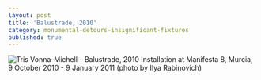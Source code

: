 ```yaml
---
layout: post
title: 'Balustrade, 2010'
category: monumental-detours-insignificant-fixtures
published: true
---
```


![Tris Vonna-Michell - Balustrade, 2010]({{site.baseurl}}/assets/img/0701-balustrade-2010.jpg)
Installation at Manifesta 8, Murcia, 9 October 2010 - 9 January 2011 (photo by Ilya Rabinovich)

